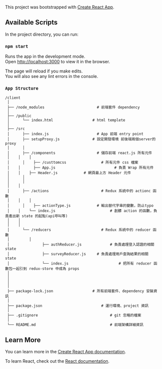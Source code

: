 This project was bootstrapped with [Create React App](https://github.com/facebook/create-react-app).

## Available Scripts

In the project directory, you can run:

### `npm start`

Runs the app in the development mode.<br>
Open [http://localhost:3000](http://localhost:3000) to view it in the browser.

The page will reload if you make edits.<br>
You will also see any lint errors in the console.

### `App Structure`

```
/client
 │
 ├── /node_modules				          # 前端套件 dependency
 │ 
 ├── /public							 			
 │		└── index.html 		            # html templete 
 │     
 ├── /src 								   
 │		├── index.js 		              # App 前端 entry point
 │		├── setupProxy.js 		        # 設定開發環境 前後端兩個server的proxy
 │		│
 │		├── /components			          # 儲存前端 react.js 所有元件
 │    │    │
 │		│    ├── /custtomcss			  	# 所有元件 css 檔案
 │	  │		 ├── App.js 						  # 負責 Wrap 所有元件
 │    │    ├── Header.js            # 網頁最上方 Header 元件
 │		│
 │		│
 │    │
 │		├── /actions  				        # Redux 系統中的 actionc 函數
 │    │    │
 │		│    ├── actionType.js 			  # 輸出替代字串的變數，防止typo
 │    │	   └── index.js 						# 創髒 action 的函數，負責產出新 state 的起點(api呼叫等)
 │    │
 │    │
 │		└── /reducers 				        # Redux 系統中的 reducer 函數
 │         │
 │				 ├── authReducer.js  			# 負責處理登入認證的相關 state 
 │				 ├── surveyReducer.js     # 負責處理用戶查詢結果的相關 state
 │				 └── index.js 						# 把所有 reducer 函數包一起引到 redux-store 中成為 props
 │
 │
 │
 │	 
 ├── package-lock.json 			        # 所有前端套件、dependency 安裝資訊
 │
 ├── package.json 					        # 運行環境、project 資訊
 │
 ├── .gitignore 						        # git 忽略的檔案			
 │
 └── README.md 							        # 前端架構詳細資訊

```

## Learn More

You can learn more in the [Create React App documentation](https://facebook.github.io/create-react-app/docs/getting-started).

To learn React, check out the [React documentation](https://reactjs.org/).